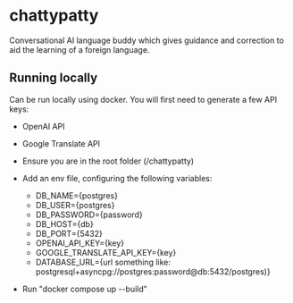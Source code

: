 # chattypatty
Conversational AI language buddy which gives guidance and correction to aid the learning of a foreign language. 


## Running locally
Can be run locally using docker. You will first need to generate a few API keys:
- OpenAI API
- Google Translate API

- Ensure you are in the root folder (/chattypatty)
- Add an env file, configuring the following variables:
    - DB_NAME={postgres}
    - DB_USER={postgres}
    - DB_PASSWORD={password}
    - DB_HOST={db}
    - DB_PORT={5432}
    - OPENAI_API_KEY={key}
    - GOOGLE_TRANSLATE_API_KEY={key}
    - DATABASE_URL={url something like: postgresql+asyncpg://postgres:password@db:5432/postgres)}
- Run "docker compose up --build"